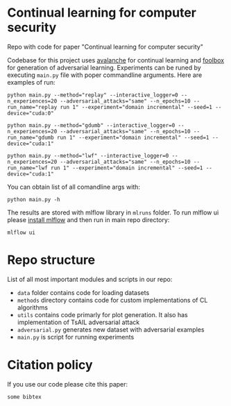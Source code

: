 # Continual learning for computer security

Repo with code for paper "Continual learning for computer security"

Codebase for this project uses [avalanche](https://avalanche.continualai.org/) for continual learning and [foolbox](https:L//github.com/bethgelab/foolbox) for generation of adversarial learning. Experiments can be runed by executing `main.py` file with poper commandline arguments. 
Here are examples of run:

```
python main.py --method="replay" --interactive_logger=0 --n_experiences=20 --adversarial_attacks="same" --n_epochs=10 --run_name="replay run 1" --experiment="domain incremental" --seed=1 --device="cuda:0"
```

```
python main.py --method="gdumb" --interactive_logger=0 --n_experiences=20 --adversarial_attacks="same" --n_epochs=10 --run_name="gdumb run 1" --experiment="domain incremental" --seed=1 --device="cuda:1"
```

```
python main.py --method="lwf" --interactive_logger=0 --n_experiences=20 --adversarial_attacks="same" --n_epochs=10 --run_name="lwf run 1" --experiment="domain incremental" --seed=1 --device="cuda:1"
```

You can obtain list of all comandline args with:

```
python main.py -h
```

The results are stored with mlflow library in `mlruns` folder. To run mlflow ui please [install mlflow](https://mlflow.org/docs/latest/quickstart.html#installing-mlflow) and then run in main repo directory:

```
mlflow ui
```


# Repo structure

List of all most important modules and scripts in our repo:

 - `data` folder contains code for loading datasets
 - `methods` directory contains code for custom implementations of CL algorithms
 - `utils` contains code primarly for plot generation. It also has implementation of TsAIL adversarial attack
 - `adversarial.py` generates new dataset with adversarial examples
 - `main.py` is script for running experiments

# Citation policy

If you use our code please cite this paper:

```
some bibtex
```
